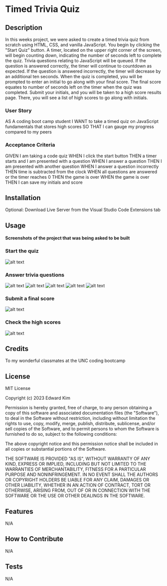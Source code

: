 # Timed Trivia Quiz

## Description
In this weeks project, we were asked to create a timed trivia quiz from scratch using HTML, CSS, and vanilla JavaScript. You begin by clicking the "Start Quiz" button. A timer, located on the upper right corner of the screen, will begin counting down, indicating the number of seconds left to complete the quiz. Trivia questions relating to JavaScript will be queued. If the question is answered correctly, the timer will continue to countdown as expected. If the question is answered incorrectly, the timer will decrease by an additional ten seconds. When the quiz is completed, you will be prompted to enter an initial to go along with your final score. The final score equates to number of seconds left on the timer when the quiz was completed. Submit your initials, and you will be taken to a high score results page. There, you will see a list of high scores to go along with initials.

### User Story
AS A coding boot camp student
I WANT to take a timed quiz on JavaScript fundamentals that stores high scores
SO THAT I can gauge my progress compared to my peers

### Acceptance Criteria
GIVEN I am taking a code quiz
WHEN I click the start button
THEN a timer starts and I am presented with a question
WHEN I answer a question
THEN I am presented with another question
WHEN I answer a question incorrectly
THEN time is subtracted from the clock
WHEN all questions are answered or the timer reaches 0
THEN the game is over
WHEN the game is over
THEN I can save my initials and score

## Installation
Optional: Download Live Server from the Visual Studio Code Extensions tab

## Usage

#### Screenshots of the project that was being asked to be built

### Start the quiz
![alt text](./assets/image/Screenshot%202023-06-10%20at%2010.19.45%20PM.png)

### Answer trivia questions
![alt text](./assets/image/Screenshot%202023-06-10%20at%2010.19.47%20PM.png)
![alt text](./assets/image/Screenshot%202023-06-10%20at%2010.19.49%20PM.png)
![alt text](./assets/image/Screenshot%202023-06-10%20at%2010.19.52%20PM.png)
![alt text](./assets/image/Screenshot%202023-06-10%20at%2010.19.56%20PM.png)
![alt text](./assets/image/Screenshot%202023-06-10%20at%2010.20.00%20PM.png)

### Submit a final score
![alt text](./assets/image/Screenshot%202023-06-10%20at%2010.20.08%20PM.png)

### Check the high scores
![alt text](./assets/image/Screenshot%202023-06-10%20at%2010.20.09%20PM.png)

## Credits
To my wonderful classmates at the UNC coding bootcamp

## License
MIT License

Copyright (c) 2023 Edward Kim

Permission is hereby granted, free of charge, to any person obtaining a copy
of this software and associated documentation files (the "Software"), to deal
in the Software without restriction, including without limitation the rights
to use, copy, modify, merge, publish, distribute, sublicense, and/or sell
copies of the Software, and to permit persons to whom the Software is
furnished to do so, subject to the following conditions:

The above copyright notice and this permission notice shall be included in all
copies or substantial portions of the Software.

THE SOFTWARE IS PROVIDED "AS IS", WITHOUT WARRANTY OF ANY KIND, EXPRESS OR
IMPLIED, INCLUDING BUT NOT LIMITED TO THE WARRANTIES OF MERCHANTABILITY,
FITNESS FOR A PARTICULAR PURPOSE AND NONINFRINGEMENT. IN NO EVENT SHALL THE
AUTHORS OR COPYRIGHT HOLDERS BE LIABLE FOR ANY CLAIM, DAMAGES OR OTHER
LIABILITY, WHETHER IN AN ACTION OF CONTRACT, TORT OR OTHERWISE, ARISING FROM,
OUT OF OR IN CONNECTION WITH THE SOFTWARE OR THE USE OR OTHER DEALINGS IN THE
SOFTWARE.

## Features
N/A

## How to Contribute
N/A

## Tests
N/A